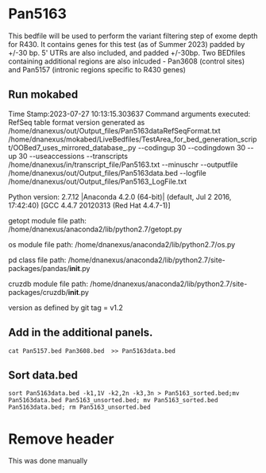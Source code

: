 # Pan5163
This bedfile will be used to perform the variant filtering step of exome depth for R430. It contains genes for this test (as of Summer 2023) padded by +/-30 bp. 5' UTRs are also included, and padded +/-30bp. Two BEDfiles containing additional regions are also inlcuded - Pan3608 (control sites) and Pan5157 (intronic regions specific to R430 genes)
## Run mokabed
Time Stamp:2023-07-27 10:13:15.303637
Command arguments executed:
RefSeq table format version generated as /home/dnanexus/out/Output_files/Pan5163dataRefSeqFormat.txt
/home/dnanexus/mokabed/LiveBedfiles/TestArea_for_bed_generation_script/OOBed7_uses_mirrored_database_.py --codingup 30 --codingdown 30 --up 30 --useaccessions --transcripts /home/dnanexus/in/transcript_file/Pan5163.txt --minuschr --outputfile /home/dnanexus/out/Output_files/Pan5163data.bed --logfile /home/dnanexus/out/Output_files/Pan5163_LogFile.txt 

 Python version: 2.7.12 |Anaconda 4.2.0 (64-bit)| (default, Jul  2 2016, 17:42:40) 
[GCC 4.4.7 20120313 (Red Hat 4.4.7-1)]

 getopt module file path: /home/dnanexus/anaconda2/lib/python2.7/getopt.py

 os module file path: /home/dnanexus/anaconda2/lib/python2.7/os.py

 pd class file path: /home/dnanexus/anaconda2/lib/python2.7/site-packages/pandas/__init__.py

 cruzdb module file path: /home/dnanexus/anaconda2/lib/python2.7/site-packages/cruzdb/__init__.py

version as defined by git tag = v1.2

## Add in the additional panels.
`cat Pan5157.bed Pan3608.bed  >> Pan5163data.bed`

## Sort data.bed
`sort Pan5163data.bed -k1,1V -k2,2n -k3,3n > Pan5163_sorted.bed;mv Pan5163data.bed Pan5163_unsorted.bed; mv Pan5163_sorted.bed Pan5163data.bed; rm Pan5163_unsorted.bed`
# Remove header 
This was done manually